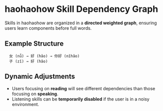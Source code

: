 # haohaohow Skill Dependency Graph

Skills in haohaohow are organized in a **directed weighted graph**, ensuring users learn components before full words.

## Example Structure

```
  女 (nǚ) → 好 (hǎo) → 你好 (nǐhǎo)
  子 (zǐ) → 好 (hǎo)
```

## Dynamic Adjustments

- Users focusing on **reading** will see different dependencies than those focusing on **speaking**.
- Listening skills can be **temporarily disabled** if the user is in a noisy environment.
